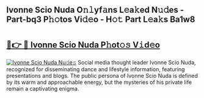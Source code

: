 ## Ivonne Scio Nuda O𝚗𝚕yf𝚊ns L𝚎a𝚔ed N𝚞𝚍es - Part-bq3 P𝚑𝚘tos Vi𝚍𝚎o - H𝚘𝚝 Part L𝚎a𝚔s Ba1w8

# <h2><a href="http://kf4rivd.oniu.top/?m=Ivonne+Scio+Nuda">🔗👉 🔴 Ivonne Scio Nuda P𝚑ot𝚘𝚜 V𝚒d𝚎o</a></h2>

[![Ivonne Scio Nuda Nu𝚍e𝚜](https://i.imgur.com/0qMVB7G.gif)](http://kf4rivd.oniu.top/?m=Ivonne+Scio+Nuda)
Social media thought leader Ivonne Scio Nuda, recognized for disseminating dance and lifestyle information, featuring presentations and blogs. The public persona of Ivonne Scio Nuda is defined by its warm and approachable energy, but the mysteries of his private life remain a captivating enigma.  
